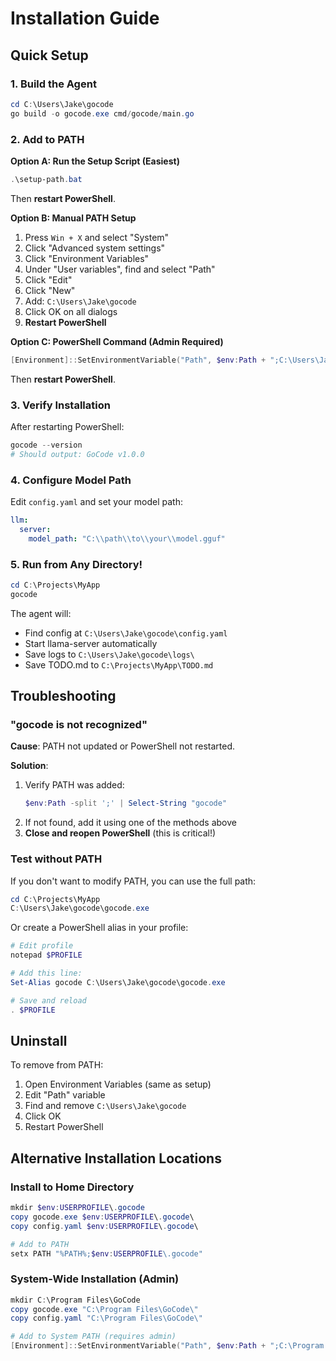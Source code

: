 # Installation Guide

## Quick Setup

### 1. Build the Agent
```powershell
cd C:\Users\Jake\gocode
go build -o gocode.exe cmd/gocode/main.go
```

### 2. Add to PATH

**Option A: Run the Setup Script (Easiest)**
```powershell
.\setup-path.bat
```
Then **restart PowerShell**.

**Option B: Manual PATH Setup**
1. Press `Win + X` and select "System"
2. Click "Advanced system settings"
3. Click "Environment Variables"
4. Under "User variables", find and select "Path"
5. Click "Edit"
6. Click "New"
7. Add: `C:\Users\Jake\gocode`
8. Click OK on all dialogs
9. **Restart PowerShell**

**Option C: PowerShell Command (Admin Required)**
```powershell
[Environment]::SetEnvironmentVariable("Path", $env:Path + ";C:\Users\Jake\gocode", "User")
```
Then **restart PowerShell**.

### 3. Verify Installation

After restarting PowerShell:
```powershell
gocode --version
# Should output: GoCode v1.0.0
```

### 4. Configure Model Path

Edit `config.yaml` and set your model path:
```yaml
llm:
  server:
    model_path: "C:\\path\\to\\your\\model.gguf"
```

### 5. Run from Any Directory!

```powershell
cd C:\Projects\MyApp
gocode
```

The agent will:
- Find config at `C:\Users\Jake\gocode\config.yaml`
- Start llama-server automatically
- Save logs to `C:\Users\Jake\gocode\logs\`
- Save TODO.md to `C:\Projects\MyApp\TODO.md`

## Troubleshooting

### "gocode is not recognized"

**Cause**: PATH not updated or PowerShell not restarted.

**Solution**:
1. Verify PATH was added:
   ```powershell
   $env:Path -split ';' | Select-String "gocode"
   ```
2. If not found, add it using one of the methods above
3. **Close and reopen PowerShell** (this is critical!)

### Test without PATH

If you don't want to modify PATH, you can use the full path:
```powershell
cd C:\Projects\MyApp
C:\Users\Jake\gocode\gocode.exe
```

Or create a PowerShell alias in your profile:
```powershell
# Edit profile
notepad $PROFILE

# Add this line:
Set-Alias gocode C:\Users\Jake\gocode\gocode.exe

# Save and reload
. $PROFILE
```

## Uninstall

To remove from PATH:
1. Open Environment Variables (same as setup)
2. Edit "Path" variable
3. Find and remove `C:\Users\Jake\gocode`
4. Click OK
5. Restart PowerShell

## Alternative Installation Locations

### Install to Home Directory
```powershell
mkdir $env:USERPROFILE\.gocode
copy gocode.exe $env:USERPROFILE\.gocode\
copy config.yaml $env:USERPROFILE\.gocode\

# Add to PATH
setx PATH "%PATH%;$env:USERPROFILE\.gocode"
```

### System-Wide Installation (Admin)
```powershell
mkdir C:\Program Files\GoCode
copy gocode.exe "C:\Program Files\GoCode\"
copy config.yaml "C:\Program Files\GoCode\"

# Add to System PATH (requires admin)
[Environment]::SetEnvironmentVariable("Path", $env:Path + ";C:\Program Files\GoCode", "Machine")
```
